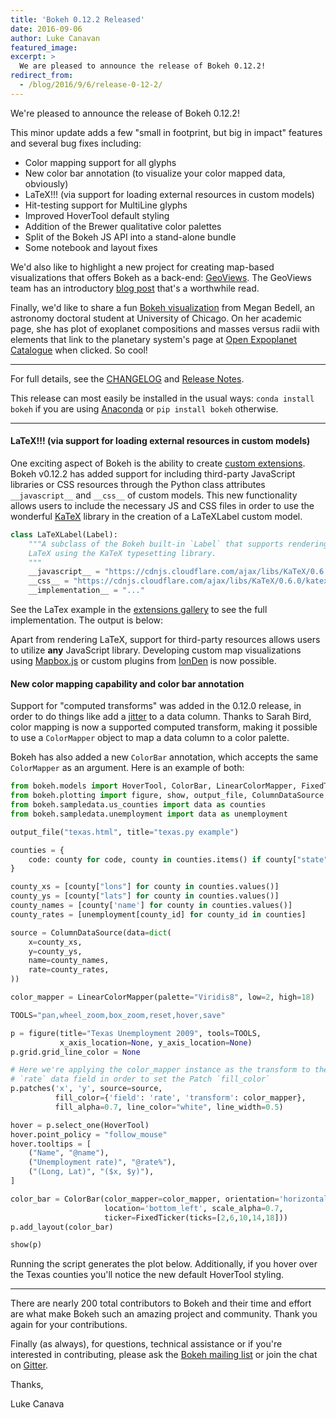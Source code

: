 ```yaml
---
title: 'Bokeh 0.12.2 Released'
date: 2016-09-06
author: Luke Canavan
featured_image:
excerpt: >
  We are pleased to announce the release of Bokeh 0.12.2!
redirect_from:
  - /blog/2016/9/6/release-0-12-2/
---
```


<style>
  .bk-root {
    height: unset !important;
  }
</style>

We're pleased to announce the release of Bokeh 0.12.2!

This minor update adds a few "small in footprint, but big in impact" features
and several bug fixes including:

* Color mapping support for all glyphs
* New color bar annotation (to visualize your color mapped data, obviously)
* LaTeX!!! (via support for loading external resources in custom models)
* Hit-testing support for MultiLine glyphs
* Improved HoverTool default styling
* Addition of the Brewer qualitative color palettes
* Split of the Bokeh JS API into a stand-alone bundle
* Some notebook and layout fixes

We'd also like to highlight a new project for creating map-based
visualizations that offers Bokeh as a back-end:
[GeoViews](http://geo.holoviews.org/). The GeoViews team has an introductory
[blog post](https://www.anaconda.com/blog/developer-blog/introducing-geoviews)
that's a worthwhile read.

Finally, we'd like to share a fun
[Bokeh visualization](http://astro.uchicago.edu/~mbedell/mr.html) from Megan
Bedell, an astronomy doctoral student at University of Chicago. On her academic
page, she has plot of exoplanet compositions and masses versus radii with
elements that link to the planetary system's page at
[Open Expoplanet Catalogue](http://www.openexoplanetcatalogue.com/) when clicked. So
cool!

-----

For full details, see the [CHANGELOG](https://github.com/bokeh/bokeh/blob/0.12.2/CHANGELOG)
and [Release Notes](https://bokeh.pydata.org/en/latest/docs/releases/0.12.2.html).

This release can most easily be installed in the usual ways:
``conda install bokeh`` if you are using [Anaconda](https://www.anaconda.com/downloads)
or ``pip install bokeh`` otherwise.

-----

#### LaTeX!!! (via support for loading external resources in custom models)

One exciting aspect of Bokeh is the ability to create
[custom extensions](https://bokeh.pydata.org/en/latest/docs/user_guide/extensions.html#extending-bokeh).
Bokeh v0.12.2 has added support for including third-party JavaScript libraries
or CSS resources through the Python class attributes ``__javascript__`` and
``__css__`` of custom models. This new functionality allows users to include the necessary JS and CSS files
in order to use the wonderful [KaTeX](https://khan.github.io/KaTeX/) library
in the creation of a LaTeXLabel custom model.

```python
class LaTeXLabel(Label):
    """A subclass of the Bokeh built-in `Label` that supports rendering
    LaTeX using the KaTeX typesetting library.
    """
    __javascript__ = "https://cdnjs.cloudflare.com/ajax/libs/KaTeX/0.6.0/katex.min.js"
    __css__ = "https://cdnjs.cloudflare.com/ajax/libs/KaTeX/0.6.0/katex.min.css"
    __implementation__ = "..."
```

See the LaTex example in the
[extensions gallery](https://bokeh.pydata.org/en/latest/docs/user_guide/extensions.html#examples)
to see the full implementation. The output is below:

<div class="bk-root">
<center>
    <script
        src="/js/release-0-12-2/latex.js"
        id="565e9069-85b7-4a81-a5c2-b3974428fad7"
        data-bokeh-model-id="98d01587-0cb6-446e-8df6-820154ed4151"
        data-bokeh-doc-id="943cbb8d-8a50-4dcd-a206-10647f964cc2">
    </script>
</center>
</div>

Apart from rendering LaTeX, support for third-party resources allows users to
utilize **any** JavaScript library. Developing custom map visualizations using
[Mapbox.js](https://www.mapbox.com/mapbox.js/api/v2.4.0/) or custom plugins
from [IonDen](http://ionden.com/plugins.html) is now possible.

#### New color mapping capability and color bar annotation

Support for "computed transforms" was added in the 0.12.0 release, in order to
do things like add a
[jitter](https://bokeh.pydata.org/en/latest/docs/gallery/jitter.html) to a data
column. Thanks to Sarah Bird, color mapping is now a supported computed
transform, making it possible to use a ``ColorMapper`` object to map a data
column to a color palette.

Bokeh has also added a new ``ColorBar`` annotation, which accepts the same
``ColorMapper`` as an argument. Here is an example of both:

```python
from bokeh.models import HoverTool, ColorBar, LinearColorMapper, FixedTicker
from bokeh.plotting import figure, show, output_file, ColumnDataSource
from bokeh.sampledata.us_counties import data as counties
from bokeh.sampledata.unemployment import data as unemployment

output_file("texas.html", title="texas.py example")

counties = {
    code: county for code, county in counties.items() if county["state"] == "tx"
}

county_xs = [county["lons"] for county in counties.values()]
county_ys = [county["lats"] for county in counties.values()]
county_names = [county['name'] for county in counties.values()]
county_rates = [unemployment[county_id] for county_id in counties]

source = ColumnDataSource(data=dict(
    x=county_xs,
    y=county_ys,
    name=county_names,
    rate=county_rates,
))

color_mapper = LinearColorMapper(palette="Viridis8", low=2, high=18)

TOOLS="pan,wheel_zoom,box_zoom,reset,hover,save"

p = figure(title="Texas Unemployment 2009", tools=TOOLS,
           x_axis_location=None, y_axis_location=None)
p.grid.grid_line_color = None

# Here we're applying the color_mapper instance as the transform to the
# `rate` data field in order to set the Patch `fill_color`
p.patches('x', 'y', source=source,
          fill_color={'field': 'rate', 'transform': color_mapper},
          fill_alpha=0.7, line_color="white", line_width=0.5)

hover = p.select_one(HoverTool)
hover.point_policy = "follow_mouse"
hover.tooltips = [
    ("Name", "@name"),
    ("Unemployment rate)", "@rate%"),
    ("(Long, Lat)", "($x, $y)"),
]

color_bar = ColorBar(color_mapper=color_mapper, orientation='horizontal',
                     location='bottom_left', scale_alpha=0.7,
                     ticker=FixedTicker(ticks=[2,6,10,14,18]))
p.add_layout(color_bar)

show(p)
```

Running the script generates the plot below. Additionally, if you hover over
the Texas counties you'll notice the new default HoverTool styling.


<div class="bk-root">
<center>
  <script
      src="/js/release-0-12-2/texas.js"
      id="3317458a-344e-47ad-a406-a64017063c15"
      data-bokeh-model-id="4666e794-4e4a-41aa-9078-9a60df2c53b1"
      data-bokeh-doc-id="96e9994b-68a2-4ff8-ad57-0caf37e44fac">
  </script>
</center>
</div>


-----

There are nearly 200 total contributors to Bokeh and their time and effort are
what make Bokeh such an amazing project and community. Thank you again for your
contributions.

Finally (as always), for questions, technical assistance or if you're interested in
contributing, please ask the
[Bokeh mailing list](https://groups.google.com/a/anaconda.com/forum/#!forum/bokeh)
or join the chat on [Gitter](https://gitter.im/bokeh/bokeh).

Thanks,

Luke Canava
